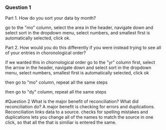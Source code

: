 ### Question 1
Part 1. How do you sort your data by month?

go to the "mo" column, select the area in the header, navigate down and select sort in the dropdown menu, 
select numbers, and smallest first is automatically selected, click ok.

Part 2. How would you do this differently if you were instead trying to see all of your entries in 
choronological order?

if we wanted this in chornological order
go to the "yr" column first, select the arrow in the header, navigate down and select sort in the dropdown
menu, select numbers, smallest first is automatically selected, click ok

then go to "mo" column, repeat all the same steps

then go to "dy" column, repeat all the same steps

#Question 2
What is the major benefit of reconciliation? What did reconciliation do?
A major benefit is checking for errors and duplications.
Reconciliation links data to a source. checks for spelling mistakes and duplications lets you change
all of the names to match the source in one click, so that all the that is similiar is entered the same.
